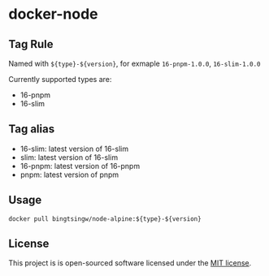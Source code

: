 # docker-node

## Tag Rule

Named with `${type}-${version}`, for exmaple `16-pnpm-1.0.0`, `16-slim-1.0.0`

Currently supported types are:

- 16-pnpm
- 16-slim

## Tag alias

- 16-slim: latest version of 16-slim
- slim: latest version of 16-slim
- 16-pnpm: latest version of 16-pnpm
- pnpm: latest version of pnpm

## Usage

```
docker pull bingtsingw/node-alpine:${type}-${version}
```

## License

This project is is open-sourced software licensed under the [MIT license](https://opensource.org/licenses/MIT).
